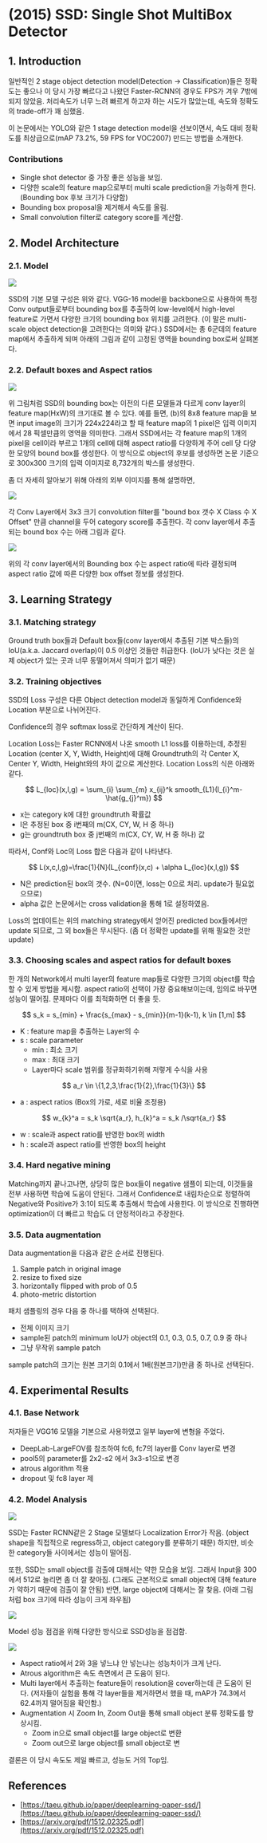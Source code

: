 # \(2015\) SSD: Single Shot MultiBox Detector

## 1. Introduction

일반적인 2 stage object detection model\(Detection -&gt; Classification\)들은 정확도는 좋으나 이 당시 가장 빠르다고 나왔던 Faster-RCNN의 경우도 FPS가 겨우 7밖에 되지 않았음. 처리속도가 너무 느려 빠르게 하고자 하는 시도가 많았는데, 속도와 정확도의 trade-off가 꽤 심했음.

이 논문에서는 YOLO와 같은 1 stage detection model을 선보이면서, 속도 대비 정확도를 최상급으로\(mAP 73.2%, 59 FPS for VOC2007\) 만드는 방법을 소개한다.

### Contributions

* Single shot detector 중 가장 좋은 성능을 보임.
* 다양한 scale의 feature map으로부터 multi scale prediction을 가능하게 한다.\(Bounding box 후보 크기가 다양함\)
* Bounding box proposal을 제거해서 속도를 올림.
* Small convolution filter로 category score를 계산함.

## 2. Model Architecture

### 2.1. Model

![](../.gitbook/assets/screenshot-from-2020-02-14-14-59-03%20%281%29.png)

SSD의 기본 모델 구성은 위와 같다. VGG-16 model을 backbone으로 사용하여 특정 Conv output들로부터 bounding box를 추출하여 low-level에서 high-level feature로 가면서 다양한 크기의 bounding box 위치를 고려한다. \(이 말은 multi-scale object detection을 고려한다는 의미와 같다.\) SSD에서는 총 6군데의 feature map에서 추출하게 되며 아래의 그림과 같이 고정된 영역을 bounding box로써 살펴본다.

### 2.2. Default boxes and Aspect ratios

![](../.gitbook/assets/screenshot-from-2020-02-14-14-58-55.png)

위 그림처럼 SSD의 bounding box는 이전의 다른 모델들과 다르게 conv layer의 feature map\(HxW\)의 크기대로 볼 수 있다. 예를 들면, \(b\)의 8x8 feature map을 보면 input image의 크기가 224x224라고 할 때 feature map의 1 pixel은 입력 이미지에서 28 픽셀만큼의 영역을 의미한다. 그래서 SSD에서는 각 feature map의 1개의 pixel을 cell이라 부르고 1개의 cell에 대해 aspect ratio를 다양하게 주어 cell 당 다양한 모양의 bound box를 생성한다. 이 방식으로 object의 후보를 생성하면 논문 기준으로 300x300 크기의 입력 이미지로 8,732개의 박스를 생성한다.

좀 더 자세히 알아보기 위해 아래의 외부 이미지를 통해 설명하면,

![](../.gitbook/assets/screenshot-from-2020-02-14-15-16-26.png)

각 Conv Layer에서 3x3 크기 convolution filter를 "bound box 갯수 X Class 수 X Offset" 만큼 channel을 두어 category score를 추출한다. 각 conv layer에서 추출되는 bound box 수는 아래 그림과 같다.

![](../.gitbook/assets/screenshot-from-2020-02-14-15-16-32.png)

위의 각 conv layer에서의 Bounding box 수는 aspect ratio에 따라 결정되며 aspect ratio 값에 따른 다양한 box offset 정보를 생성한다.

## 3. Learning Strategy

### 3.1. Matching strategy

Ground truth box들과 Default box들\(conv layer에서 추출된 기본 박스들\)의 IoU\(a.k.a. Jaccard overlap\)이 0.5 이상인 것들만 취급한다. \(IoU가 낮다는 것은 실제 object가 있는 곳과 너무 동떨어져서 의미가 없기 때문\)

### 3.2. Training objectives

SSD의 Loss 구성은 다른 Object detection model과 동일하게 Confidence와 Location 부분으로 나뉘어진다.

Confidence의 경우 softmax loss로 간단하게 계산이 된다.

Location Loss는 Faster RCNN에서 나온 smooth L1 loss를 이용하는데, 추정된 Location \(center X, Y, Width, Height\)에 대해 Groundtruth의 각 Center X, Center Y, Width, Height와의 차이 값으로 계산한다. Location Loss의 식은 아래와 같다.

$$
L_{loc}(x,l,g) = \sum_{i} \sum_{m} x_{ij}^k smooth_{L1}(l_{i}^m-\hat{g_{j}^m})
$$

* x는 category k에 대한 groundtruth 확률값
* l은 추정된 box 중 i번째의 m\(CX, CY, W, H 중 하나\) 
* g는 groundtruth box 중 j번째의 m\(CX, CY, W, H 중 하나\) 값

따라서, Conf와 Loc의 Loss 합은 다음과 같이 나타낸다.

$$
L(x,c,l,g)=\frac{1}{N}(L_{conf}(x,c) + \alpha L_{loc}(x,l,g))
$$

* N은 prediction된 box의 갯수. \(N=0이면, loss는 0으로 처리. update가 필요없으므로\)
* alpha 값은 논문에서는 cross validation을 통해 1로 설정하였음.

Loss의 업데이트는 위의 matching strategy에서 얻어진 predicted box들에서만 update 되므로, 그 외 box들은 무시된다. \(좀 더 정확한 update를 위해 필요한 것만 update\)

### 3.3. Choosing scales and aspect ratios for default boxes

한 개의 Network에서 multi layer의 feature map들로 다양한 크기의 object를 학습할 수 있게 방법을 제시함. aspect ratio의 선택이 가장 중요해보이는데, 임의로 바꾸면 성능이 떨어짐. 문제마다 이를 최적화하면 더 좋을 듯.

$$
s_k = s_{min} + \frac{s_{max} - s_{min}}{m-1}(k-1), k \in [1,m]
$$

* K : feature map을 추출하는 Layer의 수
* s : scale parameter
  * min : 최소 크기
  * max : 최대 크기
  * Layer마다 scale 범위를 정규화하기위해 저렇게 수식을 사용

$$
a_r \in \{1,2,3,\frac{1}{2},\frac{1}{3}\}
$$

* a : aspect ratios \(Box의 가로, 세로 비율 조정용\)

$$
w_{k}^a = s_k \sqrt{a_r}, h_{k}^a = s_k /\sqrt{a_r}
$$

* w : scale과 aspect ratio를 반영한 box의 width
* h : scale과 aspect ratio를 반영한 box의 height

### 3.4. Hard negative mining

Matching까지 끝나고나면, 상당히 많은 box들이 negative 샘플이 되는데, 이것들을 전부 사용하면 학습에 도움이 안된다. 그래서 Confidence로 내림차순으로 정렬하여 Negative와 Positive가 3:1이 되도록 추출해서 학습에 사용한다. 이 방식으로 진행하면 optimization이 더 빠르고 학습도 더 안정적이라고 주장한다.

### 3.5. Data augmentation

Data augmentation을 다음과 같은 순서로 진행된다.

1. Sample patch in original image
2. resize to fixed size
3. horizontally flipped with prob of 0.5
4. photo-metric distortion

패치 샘플링의 경우 다음 중 하나를 택하여 선택된다.

* 전체 이미지 크기
* sample된 patch의 minimum IoU가 object의 0.1, 0.3, 0.5, 0.7, 0.9 중 하나
* 그냥 무작위 sample patch

sample patch의 크기는 원본 크기의 0.1에서 1배\(원본크기\)만큼 중 하나로 선택된다.

## 4. Experimental Results

### 4.1. Base Network

저자들은 VGG16 모델을 기본으로 사용하였고 일부 layer에 변형을 주었다.

* DeepLab-LargeFOV를 참조하여 fc6, fc7의 layer를 Conv layer로 변경
* pool5의 parameter를 2x2-s2 에서 3x3-s1으로 변경
* atrous algorithm 적용
* dropout 및 fc8 layer 제

### 4.2. Model Analysis

![](../.gitbook/assets/screenshot-from-2020-02-17-17-45-13.png)

SSD는 Faster RCNN같은 2 Stage 모델보다 Localization Error가 작음. \(object shape을 직접적으로 regress하고, object category를 분류하기 때문\) 하지만, 비슷한 category들 사이에서는 성능이 떨어짐.

또한, SSD는 small object를 검출에 대해서는 약한 모습을 보임. 그래서 Input을 300에서 512로 늘리면 좀 더 잘 찾아짐. \(그래도 근본적으로 small object에 대해 feature가 약하기 때문에 검출이 잘 안됨\) 반면, large object에 대해서는 잘 찾음. \(아래 그림처럼 box 크기에 따라 성능이 크게 좌우됨\)

![](../.gitbook/assets/screenshot-from-2020-02-17-17-46-10.png)

Model 성능 점검을 위해 다양한 방식으로 SSD성능을 점검함.

![](../.gitbook/assets/screenshot-from-2020-02-17-17-45-47.png)

* Aspect ratio에서 2와 3을 넣느냐 안 넣는냐는 성능차이가 크게 난다.
* Atrous algorithm은 속도 측면에서 큰 도움이 된다.
* Multi layer에서 추출하는 feature들이 resolution을 cover하는데 큰 도움이 된다. \(저자들이 실험을 통해 각 layer들을 제거하면서 했을 때, mAP가 74.3에서 62.4까지 떨어짐을 확인함.\)
* Augmentation 시 Zoom In, Zoom Out을 통해 small object 분류 정확도를 향상시킴.
  * Zoom in으로 small object를 large object로 변환
  * Zoom out으로 large object를 small object로 변

결론은 이 당시 속도도 제일 빠르고, 성능도 거의 Top임.

## References

* [https://taeu.github.io/paper/deeplearning-paper-ssd/](https://taeu.github.io/paper/deeplearning-paper-ssd/)
* [https://arxiv.org/pdf/1512.02325.pdf](https://arxiv.org/pdf/1512.02325.pdf)




